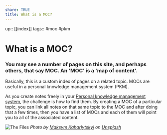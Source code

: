 ```yaml
---
share: TRUE
title: What is a MOC?
---
```

up:: [[index]]
tags::  #moc #pkm 

# What is a MOC?



### You may see a number of pages on this site, and perhaps others, that say MOC.  An 'MOC' is a 'map of content'.  
Basically, this is a custom index of pages on a related topic.  MOCs are useful in a personal knowledge management system (PKM).  

As you create notes freely in your [Personal knowledge management system](https://en.wikipedia.org/wiki/Personal_knowledge_management), the challenge is how to find them.  By creating a MOC of a particular topic, you can link all notes on that same topic to the MOC and after doing that a few times, then you have a list of MOCs and each of them will point you to all of the associated content.  

![The Files](https://images.unsplash.com/photo-1569235186275-626cb53b83ce?crop=entropy&cs=tinysrgb&fit=max&fm=jpg&ixid=MnwzNjAwOTd8MHwxfHNlYXJjaHwxfHxpbmRleHxlbnwwfDB8fHwxNjY4NzAxODcx&ixlib=rb-4.0.3&q=80&w=1080)
*Photo by [Maksym Kaharlytskyi](https://unsplash.com/@qwitka?utm_source=Obsidian%20Image%20Inserter%20Plugin&utm_medium=referral) on [Unsplash](https://unsplash.com/?utm_source=Obsidian%20Image%20Inserter%20Plugin&utm_medium=referral)*
